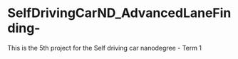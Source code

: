 # SelfDrivingCarND_AdvancedLaneFinding-
This is the 5th project for the Self driving car nanodegree - Term 1
